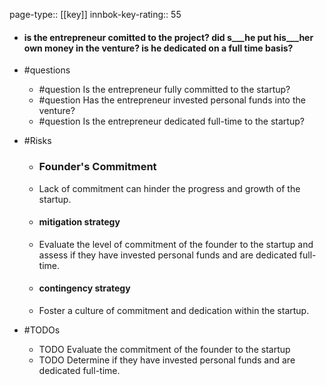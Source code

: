page-type:: [[key]]
innbok-key-rating:: 55
- #### is the entrepreneur comitted to the project? did s___he put his___her own money in the venture? is he dedicated on a full time basis?
- #questions
  - #question Is the entrepreneur fully committed to the startup?
  - #question Has the entrepreneur invested personal funds into the venture?
  - #question Is the entrepreneur dedicated full-time to the startup?
- #Risks

  - ### Founder's Commitment
  - Lack of commitment can hinder the progress and growth of the startup.
  - #### mitigation strategy
  - Evaluate the level of commitment of the founder to the startup and assess if they have invested personal funds and are dedicated full-time.
  - #### contingency strategy
  - Foster a culture of commitment and dedication within the startup.
- #TODOs
  - TODO Evaluate the commitment of the founder to the startup
  - TODO  Determine if they have invested personal funds and are dedicated full-time.



